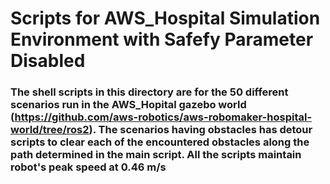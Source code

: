# Scripts for AWS_Hospital Simulation Environment with  Safefy Parameter Disabled

### The shell scripts in this directory are for the 50 different scenarios run in the AWS_Hopital gazebo world (https://github.com/aws-robotics/aws-robomaker-hospital-world/tree/ros2). The scenarios having obstacles has detour scripts to clear each of the encountered obstacles along the path determined in the main script. All the scripts maintain robot's peak speed at 0.46 m/s
